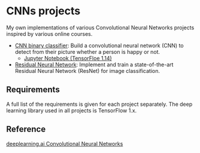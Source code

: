 # CNNs projects
My own implementations of various Convolutional Neural Networks projects inspired by various online courses.
* [CNN binary classifier](https://github.com/vgkortsas/CNNs_TensorFlow/tree/master/CNN_binary_classifier): Build a convolutional neural network (CNN) to detect from their picture whether a person is happy or not.
     * [Jupyter Notebook (TensorFloe 1.14)](https://nbviewer.jupyter.org/github/vgkortsas/CNNs_projects/blob/master/CNN_binary_classifier/CNN_binary_classifier.ipynb)
* [Residual Neural Network](https://github.com/vgkortsas/CNNs_TensorFlow/tree/master/Residual_Neural_Network): Implement and train a state-of-the-art Residual Neural Network (ResNet) for image classification.

## Requirements
A full list of the requirements is given for each project separately. The deep learning library used in all projects is TensorFlow 1.x.

## Reference
[deeplearning.ai Convolutional Neural Networks](https://www.coursera.org/learn/convolutional-neural-networks?specialization=deep-learning)
